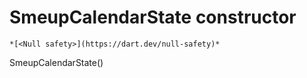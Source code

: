 


# SmeupCalendarState constructor




    *[<Null safety>](https://dart.dev/null-safety)*



SmeupCalendarState()












